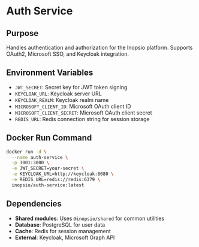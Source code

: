 # Auth Service

## Purpose
Handles authentication and authorization for the Inopsio platform. Supports OAuth2, Microsoft SSO, and Keycloak integration.

## Environment Variables
- `JWT_SECRET`: Secret key for JWT token signing
- `KEYCLOAK_URL`: Keycloak server URL
- `KEYCLOAK_REALM`: Keycloak realm name
- `MICROSOFT_CLIENT_ID`: Microsoft OAuth client ID
- `MICROSOFT_CLIENT_SECRET`: Microsoft OAuth client secret
- `REDIS_URL`: Redis connection string for session storage

## Docker Run Command
```bash
docker run -d \
  --name auth-service \
  -p 3001:3000 \
  -e JWT_SECRET=your-secret \
  -e KEYCLOAK_URL=http://keycloak:8080 \
  -e REDIS_URL=redis://redis:6379 \
  inopsio/auth-service:latest
```

## Dependencies
- **Shared modules**: Uses `@inopsio/shared` for common utilities
- **Database**: PostgreSQL for user data
- **Cache**: Redis for session management
- **External**: Keycloak, Microsoft Graph API
